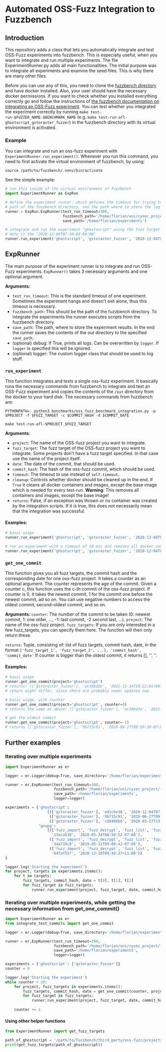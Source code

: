 # Automated OSS-Fuzz Integration to Fuzzbench

## Introduction
This repository adds a class that lets you automatically integrate and test OSS-Fuzz experiments into fuzzbench. This 
is especially useful, when you want to integrate and run multiple experiments. The file ExperimentRunner.py adds all 
main functionalities. The initial purpose was to integrate all experiments and examine the seed files. This is why 
there are many other files. 

Before you can use any of this, you need to clone the [fuzzbench directory](https://github.com/google/fuzzbench) and have docker installed. Also, your user should have the necessary docker permissions. If you want to check whether you installed everything correctly go and follow the instructions of [the fuzzbench documentation on integrating an OSS-Fuzz experiment](https://google.github.io/fuzzbench/developing-fuzzbench/adding-a-new-benchmark/). You can test whether you integrated the experiment correctly by running `make test-run-$FUZZER_NAME-$BENCHMARK_NAME` (e.g. `make test-run-afl-ghostscript_gstoraster_fuzzer`) in the fuzzbench directory with its virtual environment is activated.


### Example
You can integrate and run an oss-fuzz experiment with `ExperimentRunner.run_experiment()`. 
Whenever you run this command, you need to first activate the virtual environment of fuzzbench, by using:
```shell
source /path/to/fuzzbench/.venv/bin/activate
```
See the simple example:
```python
# run this inside of the virtual environment of fuzzbench
import ExperimentRunner as ExpRun

# define the experiment runner, which defines the timeout for trying to integrate the experiment (in seconds), the 
# path of the fuzzbench directory, and the path where to store the log files for each run experiment
runner = ExpRun.ExpRunner(test_run_timeout=300, 
                          fuzzbench_path='/home/florian/uni/cysec_project/fuzzbench',
                          save_path='/home/florian/experiments')

# integrate and run the experiment "ghostscript" using the fuzz target "gstoraster_fuzzer" at commit "ed1c6e38" which 
# date is the "2020-12-04T07:30:03-08:00"
runner.run_experiment('ghostscript', 'gstoraster_fuzzer', '2020-12-04T07:30:03-08:00', 'ed1c6e38')
```

## ExpRunner
The main purpose of the experiment runner is to integrate and run OSS-Fuzz experiments. `ExpRunner()` takes 3 necessary arguments and one optional argument. 

**Arguments:**
- `test_run_timeout`: This is the standard timeout of one experiment. Sometimes the experiment hangs and doesn't exit alone, thus this timeout is necessary.
- `fuzzbench_path`: This should be the path of the fuzzbench directory. To integrate the experiments the runner executes scripts from the fuzzbench directory.
- `save_path`: The path, where to store the experiment results. In the end the runner saves the contents of the out directory to the specified `save_path`.
- (optional) debug: If True, prints all logs. Can be overwritten by `logger`. If `logger` is specified this will be ignored.
- (optional) logger: The custom logger class that should be used to log stuff. 

### `run_experiment`
This function integrates and tests a single oss-fuzz experiment. It basically runs the necessary commands from fuzzbench to integrate and test an OSS-Fuzz experiment and copies the contents of the `/out` directory from the docker to your hard disk. The necessary commands from fuzzbench are:
```shell
PYTHONPATH=. python3 benchmarks/oss_fuzz_benchmark_integration.py -p $PROJECT -f $FUZZ_TARGET -c $COMMIT_HASH -d $COMMIT_DATE

make test-run-afl-$PROJECT_$FUZZ_TARGET
```

**Arguments:**
- `project`: The name of the OSS-fuzz project you want to integrate.
- `fuzz_target`: The fuzz target of the OSS-fuzz project you want to integrate. Some projects don't have a fuzz target specified. In that case use the name of the project itself.
- `date`: The date of the commit, that should be used.
- `commit_hash`: The hash of the oss-fuzz commit, which should be used.
- `timeout`: The timeout to use instead of `self.timeout`.
- `cleanup`: Controls whether docker should be cleaned up in the end. If `True` it cleans all docker containers and images, except the base image which is needed for every test-run. **Warning**: This removes all containers and images, except the base image! 
- `returns`: False, if an exception was thrown or no container was created by the integration scripts. If it is true, this does not necessarily mean that the integration was successful.  

#### Examples:
```python
# basic usage
runner.run_experiment('ghostscript', 'gstoraster_fuzzer', '2020-12-04T07:30:03-08:00', 'ed1c6e38')
```
```python
# run an experiment with a timeout of 10 min and removes all docker containers and images (except the base image)
runner.run_experiment('ghostscript', 'gstoraster_fuzzer', '2020-12-04T07:30:03-08:00', 'ed1c6e38', timeout=600, cleanup=True)
```

### `get_one_commit`
This function gives you all fuzz targets, the commit hash and the corresponding date for one oss-fuzz project. It takes a counter as an optional argument. The counter represents the age of the commit. Given a counter c, this function uses the c-th commit of the oss-fuzz project. If counter is 0, it takes the newest commit, 1 for the commit one before the newest commit, ad so on. You can use negative numbers to access the oldest commit, second-oldest commit, and so on.

**Arguments:**
`counter`: The number of the commit to be taken (0: newest commit, 1: one older, ..., -1: last commit, -2 second last, ...).
`project`: The name of the oss-fuzz project.
`fuzz_targets`: If you are only interested in a few fuzz_targets, you can specify them here. The function will then only return these.

`returns`: Tuple, consisting of: list of fuzz targets, commit hash, date, in the format `['fuzz_target_1', 'fuzz_target_2', ...], 'commit_hash', 'commit_date'`
If counter is bigger than the oldest commit, it returns [], '', ''.

#### Examples:
```python
# basic usage
runner.get_one_commit(project='ghostscript')
# returns: (['gstoraster_fuzzer'], 'ac38bd2e', '2021-12-14T10:22:01+00:00') 
# return might differ, since there are probably newer updates now
```
```python
# basic usage, with counter
runner.get_one_commit(project='ghostscript', counter=0)
# returns the same as above: (['gstoraster_fuzzer'], 'ac38bd2e', '2021-12-14T10:22:01+00:00')
```
```python
# get the oldest commit
runner.get_one_commit(project='ghostscript', counter=-1)
# returns (['gstoraster_fuzzer'], '9b715c91', '2019-06-27T09:59:20-07:00')
```

## Further examples
### Iterating over multiple experiments
```python
import ExperimentRunner as er

logger = er.Logger(debug=True, save_directory='/home/florian/experiments')

runner = er.ExpRunner(test_run_timeout=300,
                      fuzzbench_path='/home/florian/uni/cysec_project/fuzzbench',
                      save_path='/home/florian/experiments',
                      logger=logger)

experiments = {'ghostscript': 
                   [(['gstoraster_fuzzer'], 'ed1c6e38', '2020-12-04T07:30:03-08:00'),
                    (['gstoraster_fuzzer'], '9b715c91', '2019-06-27T09:59:20-07:00'),
                    (['gstoraster_fuzzer'], 'cd848bbd', '2020-03-27T13:32:10-07:00')],
               'gnupg': 
                   [(['fuzz_import', 'fuzz_decrypt', 'fuzz_list', 'fuzz_verify'], 
                     '13aca530', '2018-05-24T08:58:52-07:00'),
                    (['fuzz_import', 'fuzz_decrypt', 'fuzz_list', 'fuzz_verify'], 
                     '34a719c9', '2019-05-22T09:09:42-07:00'),
                    (['fuzz_import', 'fuzz_decrypt', 'fuzz_list', 'fuzz_verify'], 
                     '84faf557', '2020-12-10T09:49:27+11:00')]
}

logger.log('Starting the experiment')
for project, targets in experiments.items():
    for t in targets:
        fuzz_targets, commit_hash, date = t[0], t[1], t[2]
        for fuzz_target in fuzz_targets:
            runner.run_experiment(project, fuzz_target, date, commit_hash)
```

### Iterating over multiple experiments, while getting the necessary information from get_one_commit()
```python
import ExperimentRunner as er
from integrate_test_commits import get_one_commit

logger = er.Logger(debug=True, save_directory='/home/florian/experiments')

runner = er.ExpRunner(test_run_timeout=300,
                      fuzzbench_path='/home/florian/uni/cysec_project/fuzzbench',
                      save_path='/home/florian/experiments',
                      logger=logger)

experiments = {'ghostscript': ['gstoraster_fuzzer']}
counter = 0

logger.log('Starting the experiment')
while counter < 20:
    for project, fuzz_targets in experiments.items():
        fuzz_targets, commit_hash, date = get_one_commit(counter, project, fuzz_targets)
        for fuzz_target in fuzz_targets:
            runner.run_experiment(project, fuzz_target, date, commit_hash)
            
    counter += 1
```

#### Using other helper functions
```python
from ExperimentRunner import get_fuzz_targets

path_of_ghostscript = '/path/to/fuzzbench/third_party/oss-fuzz/projects/ghostscript'
print(get_fuzz_targets(path_of_ghostscript))

```

